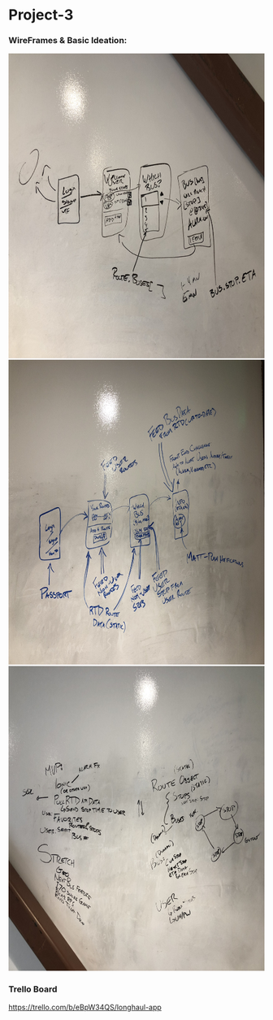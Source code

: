# Project-3

### WireFrames & Basic Ideation:

<img src = "./wireframes/markerwireframe1.jpg" width="800" height="600">
<img src = "./wireframes/markerwireframe2.jpg" width="800" height="600">
<img src = "./wireframes/Ideation.jpg" width="800" height="600">

### Trello Board

https://trello.com/b/eBpW34QS/longhaul-app


